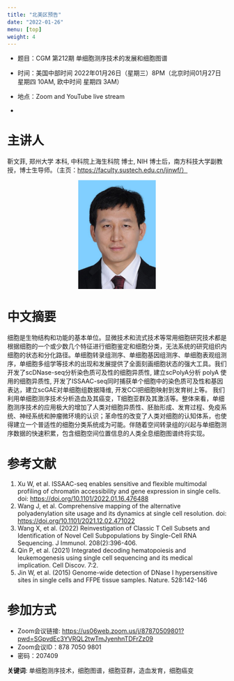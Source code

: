 ```yaml
---
title: "北美区预告"
date: "2022-01-26"
menu: [top]
weight: 4
---
```


- 题目：CGM 第212期 单细胞测序技术的发展和细胞图谱

- 时间：美国中部时间 2022年01月26日（星期三）8PM（北京时间01月27日 星期四 10AM, 欧中时间 星期四 3AM）
- 地点：Zoom and YouTube live stream
- 
# 主讲人
靳文菲, 郑州大学 本科, 中科院上海生科院 博士, NIH 博士后，南方科技大学副教授，博士生导师。（主页：https://faculty.sustech.edu.cn/jinwf/）


<div align="center">
<img src="./image/2022_Wenfei_Jin.jpg" height=250>
</div>

# 中文摘要
细胞是生物结构和功能的基本单位。显微技术和流式技术等常用细胞研究技术都是根据细胞的一个或少数几个特征进行细胞鉴定和细胞分类，无法系统的研究组织内细胞的状态和分化路径。单细胞转录组测序、单细胞基因组测序、单细胞表观组测序，单细胞多组学等技术的出现和发展提供了全面刻画细胞状态的强大工具。我们开发了scDNase-seq分析染色质可及性的细胞异质性, 建立scPolyA分析 polyA 使用的细胞异质性, 开发了ISSAAC-seq同时捕获单个细胞中的染色质可及性和基因表达，建立scGAE对单细胞组数据降维, 开发CCI把细胞映射到发育树上等。 我们利用单细胞测序技术分析造血及其癌变，T细胞亚群及其激活等。整体来看，单细胞测序技术的应用极大的增加了人类对细胞异质性、胚胎形成、发育过程、免疫系统、神经系统和肿瘤微环境的认识；革命性的改变了人类对细胞的认知体系，也使得建立一个普适性的细胞分类系统成为可能。伴随着空间转录组的兴起与单细胞测序数据的快速积累，包含细胞空间位置信息的人类全息细胞图谱终将实现。



# 参考文献

1. Xu W, et al. ISSAAC-seq enables sensitive and flexible multimodal profiling of chromatin accessibility and gene expression in single cells.  doi: https://doi.org/10.1101/2022.01.16.476488
2. Wang J, et al. Comprehensive mapping of the alternative polyadenylation site usage and its dynamics at single cell resolution.  doi: https://doi.org/10.1101/2021.12.02.471022
3. Wang X, et al. (2022) Reinvestigation of Classic T Cell Subsets and Identification of Novel Cell Subpopulations by Single-Cell RNA Sequencing. J Immunol. 208(2):396-406.  
4. Qin P, et al. (2021) Integrated decoding hematopoiesis and leukemogenesis using single cell sequencing and its medical implication. Cell Discov. 7:2. 
5. Jin W, et al. (2015) Genome-wide detection of DNase I hypersensitive sites in single cells and FFPE tissue samples. Nature. 528:142-146


# 参加方式
- Zoom会议链接: https://us06web.zoom.us/j/87870509801?pwd=SGpvdEc3YVRQL2twTmJyenhnTDFrZz09
- Zoom会议ID：878 7050 9801
- 密码：207409

**关键词**: 
单细胞测序技术，细胞图谱，细胞亚群，造血发育，细胞癌变



